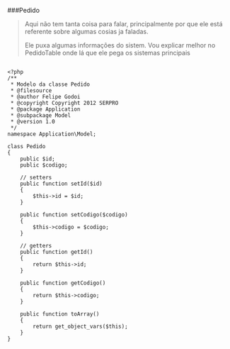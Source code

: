 ###Pedido

<blockquote>
  <p>
  Aqui não tem tanta coisa para falar, principalmente por que ele está referente sobre algumas cosias ja faladas.
  </p>
  <p>Ele puxa algumas informações do sistem. Vou explicar melhor no PedidoTable onde lá que ele pega os sistemas principais</p>
</blockquote>

```

<?php
/**
 * Modelo da classe Pedido
 * @filesource
 * @author Felipe Godoi
 * @copyright Copyright 2012 SERPRO
 * @package Application
 * @subpackage Model
 * @version 1.0
 */
namespace Application\Model;

class Pedido
{
    public $id;
    public $codigo;

    // setters
    public function setId($id)
    {
        $this->id = $id;
    }

    public function setCodigo($codigo)
    {
        $this->codigo = $codigo;
    }

    // getters
    public function getId()
    {
        return $this->id;
    }

    public function getCodigo()
    {
        return $this->codigo;
    }

    public function toArray()
    {
        return get_object_vars($this);
    }
} 

```

